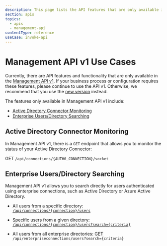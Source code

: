 ```yaml
---
description: This page lists the API features that are only available in Management API v1.
section: apis
topics:
  - apis
  - management-api
contentType: reference
useCase: invoke-api
---
```


# Management API v1 Use Cases

Currently, there are API features and functionality that are only available in the [Management API v1](/api/v1). If your business process or configuration requires these features, please continue to use the API v1. Otherwise, we recommend that you use the [new version](/api/v2) instead.

The features only available in Management API v1 include:

* [Active Directory Connector Monitoring](#active-directory-connector-monitoring)
* [Enterprise Users/Directory Searching](#enterprise-users/directory-searching)

## Active Directory Connector Monitoring

In Management API v1, there is a `GET` endpoint that allows you to monitor the status of your Active Directory Connector:

GET `/api/connections/{AUTH0_CONNECTION}/socket`

## Enterprise Users/Directory Searching

Management API v1 allows you to search directly for users authenticated using enterprise connections, such as Active Directory or Azure Active Directory.

* All users from a specific directory:
[`/api/connections/{connection}/users`](/api/v1#get--api-connections--connection--users)

* Specific users from a given directory:
[`/api/connections/{connection}/users?search={criteria}`](/api/v1#get--api-connections--connection--users-search--criteria-)

* All users from all enterprise directories:
GET `/api/enterpriseconnections/users?search={criteria}`